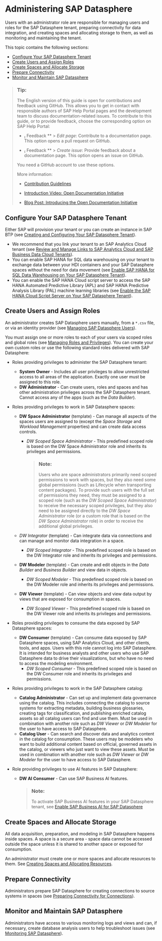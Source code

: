 <!-- loio70ee87c19d3b47459ac7f2c8d4fea48a -->

<link rel="stylesheet" type="text/css" href="css/sap-icons.css"/>

# Administering SAP Datasphere

Users with an administrator role are responsible for managing users and roles for the SAP Datasphere tenant, preparing connectivity for data integration, and creating spaces and allocating storage to them, as well as monitoring and maintaining the tenant.

This topic contains the following sections:

-   [Configure Your SAP Datasphere Tenant](administering-sap-datasphere-70ee87c.md#loio70ee87c19d3b47459ac7f2c8d4fea48a__section_configure)
-   [Create Users and Assign Roles](administering-sap-datasphere-70ee87c.md#loio70ee87c19d3b47459ac7f2c8d4fea48a__section_users_roles)
-   [Create Spaces and Allocate Storage](administering-sap-datasphere-70ee87c.md#loio70ee87c19d3b47459ac7f2c8d4fea48a__section_spaces)
-   [Prepare Connectivity](administering-sap-datasphere-70ee87c.md#loio70ee87c19d3b47459ac7f2c8d4fea48a__section_connectivity)
-   [Monitor and Maintain SAP Datasphere](administering-sap-datasphere-70ee87c.md#loio70ee87c19d3b47459ac7f2c8d4fea48a__section_monitoring)

> ### Tip:  
> The English version of this guide is open for contributions and feedback using GitHub. This allows you to get in contact with responsible authors of SAP Help Portal pages and the development team to discuss documentation-related issues. To contribute to this guide, or to provide feedback, choose the corresponding option on SAP Help Portal:
> 
> -   <span class="SAP-icons-V5"></span> Feedback ** \> *Edit page*: Contribute to a documentation page. This option opens a pull request on GitHub.
> 
> -   <span class="SAP-icons-V5"></span> Feedback ** \> *Create issue*: Provide feedback about a documentation page. This option opens an issue on GitHub.
> 
> 
> You need a GitHub account to use these options.
> 
> More information:
> 
> -   [Contribution Guidelines](https://help.sap.com/docs/open-documentation-initiative/contribution-guidelines/readme.html)
> 
> -   [Introduction Video: Open Documentation Initiative](https://www.youtube.com/watch?v=WJ0oarMlVW4)
> 
> -   [Blog Post: Introducing the Open Documentation Initiative](https://blogs.sap.com/2021/05/20/introducing-the-open-documentation-initiative/)



<a name="loio70ee87c19d3b47459ac7f2c8d4fea48a__section_configure"/>

## Configure Your SAP Datasphere Tenant

Either SAP will provision your tenant or you can create an instance in SAP BTP \(see [Creating and Configuring Your SAP Datasphere Tenant](Creating-and-Configuring-Your-Tenant/creating-and-configuring-your-sap-datasphere-tenant-2f80b57.md)\).

-   We recommend that you link your tenant to an SAP Analytics Cloud tenant \(see [Review and Manage Links to SAP Analytics Cloud and SAP Business Data Cloud Tenants](Creating-and-Configuring-Your-Tenant/review-and-manage-links-to-sap-analytics-cloud-and-sap-business-data-cloud-t-40db567.md)\).
-   You can enable SAP HANA for SQL data warehousing on your tenant to exchange data between your HDI containers and your SAP Datasphere spaces without the need for data movement \(see [Enable SAP HANA for SQL Data Warehousing on Your SAP Datasphere Tenant](Creating-and-Configuring-Your-Tenant/enable-sap-hana-for-sql-data-warehousing-on-your-sap-datasphere-tenant-e9a2878.md)\).
-   You can enable the SAP HANA Cloud script server to access the SAP HANA Automated Predictive Library \(APL\) and SAP HANA Predictive Analysis Library \(PAL\) machine learning libraries \(see [Enable the SAP HANA Cloud Script Server on Your SAP Datasphere Tenant](Creating-and-Configuring-Your-Tenant/enable-the-sap-hana-cloud-script-server-on-your-sap-datasphere-tenant-2871942.md)\).



<a name="loio70ee87c19d3b47459ac7f2c8d4fea48a__section_users_roles"/>

## Create Users and Assign Roles

An administrator creates SAP Datasphere users manually, from a `*.csv` file, or via an identity provider \(see [Managing SAP Datasphere Users](Managing-Users-and-Roles/managing-sap-datasphere-users-4fb82cb.md)\).

You must assign one or more roles to each of your users via scoped roles and global roles \(see [Managing Roles and Privileges](Managing-Users-and-Roles/managing-roles-and-privileges-3740dac.md)\). You can create your own custom roles or use the following standard roles delivered with SAP Datasphere:

-   Roles providing privileges to administer the SAP Datasphere tenant:
    -   **System Owner** - Includes all user privileges to allow unrestricted access to all areas of the application. Exactly one user must be assigned to this role. 
    -   **DW Administrator** - Can create users, roles and spaces and has other administration privileges across the SAP Datasphere tenant. Cannot access any of the apps \(such as the *Data Builder*\). 

-   Roles providing privileges to work in SAP Datasphere spaces:
    -   **DW Space Administrator** \(template\) - Can manage all aspects of the spaces users are assigned to \(except the *Space Storage* and *Workload Management* properties\) and can create data access controls.
        -   *DW Scoped Space Administrator* - This predefined scoped role is based on the DW Space Administrator role and inherits its privileges and permissions.

            > ### Note:  
            > Users who are space administrators primarily need scoped permissions to work with spaces, but they also need some global permissions \(such as Lifecycle when transporting content packages\). To provide such users with the full set of permissions they need, they must be assigned to a scoped role \(such as the *DW Scoped Space Administrator*\) to receive the necessary scoped privileges, but they also need to be assigned directly to the *DW Space Administrator* role \(or a custom role that is based on the *DW Space Administrator* role\) in order to receive the additional global privileges.


    -   *DW Integrator* \(template\) - Can integrate data via connections and can manage and monitor data integration in a space.
        -   *DW Scoped Integrator* - This predefined scoped role is based on the DW Integrator role and inherits its privileges and permissions.


    -   **DW Modeler** \(template\) - Can create and edit objects in the *Data Builder* and *Business Builder* and view data in objects.
        -   *DW Scoped Modeler* - This predefined scoped role is based on the DW Modeler role and inherits its privileges and permissions.


    -   **DW Viewer** \(template\) - Can view objects and view data output by views that are exposed for consumption in spaces.
        -   *DW Scoped Viewer* - This predefined scoped role is based on the DW Viewer role and inherits its privileges and permissions.



-   Roles providing privileges to consume the data exposed by SAP Datasphere spaces:
    -   **DW Consumer** \(template\) - Can consume data exposed by SAP Datasphere spaces, using SAP Analytics Cloud, and other clients, tools, and apps. Users with this role cannot log into SAP Datasphere. It is intended for business analysts and other users who use SAP Datasphere data to drive their visualizations, but who have no need to access the modeling environment.
        -   *DW Scoped Consumer* - This predefined scoped role is based on the DW Consumer role and inherits its privileges and permissions.



-   Roles providing privileges to work in the SAP Datasphere catalog:
    -   **Catalog Administrator** - Can set up and implement data governance using the catalog. This includes connecting the catalog to source systems for extracting metadata, building business glossaries, creating tags for classification, and publishing enriched catalog assets so all catalog users can find and use them. Must be used in combination with another role such as *DW Viewer* or *DW Modeler* for the user to have access to SAP Datasphere.
    -   **Catalog User** - Can search and discover data and analytics content in the catalog for consumption. These users may be modelers who want to build additional content based on official, governed assets in the catalog, or viewers who just want to view these assets. Must be used in combination with another role such as *DW Viewer* or *DW Modeler* for the user to have access to SAP Datasphere.

-   Role providing privileges to use AI features in SAP Datasphere:
    -   **DW AI Consumer** - Can use SAP Business AI features.

        > ### Note:  
        > To activate SAP Business AI features in your SAP Datasphere tenant, see [Enable SAP Business AI for SAP Datasphere](Creating-and-Configuring-Your-Tenant/enable-sap-business-ai-for-sap-datasphere-1b3fe45.md)





<a name="loio70ee87c19d3b47459ac7f2c8d4fea48a__section_spaces"/>

## Create Spaces and Allocate Storage

All data acquisition, preparation, and modeling in SAP Datasphere happens inside spaces. A space is a secure area - space data cannot be accessed outside the space unless it is shared to another space or exposed for consumption.

An administrator must create one or more spaces and allocate resources to them. See [Creating Spaces and Allocating Resources](Creating-Spaces-and-Allocating-Storage/creating-spaces-and-allocating-resources-2ace657.md).



<a name="loio70ee87c19d3b47459ac7f2c8d4fea48a__section_connectivity"/>

## Prepare Connectivity

Administrators prepare SAP Datasphere for creating connections to source systems in spaces \(see [Preparing Connectivity for Connections](Preparing-Connectivity/preparing-connectivity-for-connections-bffbd58.md)\).



<a name="loio70ee87c19d3b47459ac7f2c8d4fea48a__section_monitoring"/>

## Monitor and Maintain SAP Datasphere

Administrators have access to various monitoring logs and views and can, if necessary, create database analysis users to help troubleshoot issues \(see [Monitoring SAP Datasphere](Monitoring-SAP-Datasphere/monitoring-sap-datasphere-28910cd.md)\).

